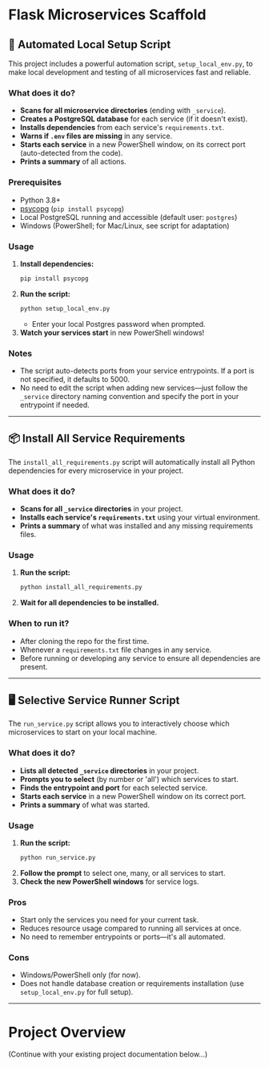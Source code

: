 # Flask Microservices Scaffold

## 🚀 Automated Local Setup Script

This project includes a powerful automation script, `setup_local_env.py`, to make local development and testing of all microservices fast and reliable.

### What does it do?
- **Scans for all microservice directories** (ending with `_service`).
- **Creates a PostgreSQL database** for each service (if it doesn't exist).
- **Installs dependencies** from each service's `requirements.txt`.
- **Warns if `.env` files are missing** in any service.
- **Starts each service** in a new PowerShell window, on its correct port (auto-detected from the code).
- **Prints a summary** of all actions.

### Prerequisites
- Python 3.8+
- [psycopg](https://pypi.org/project/psycopg/) (`pip install psycopg`)
- Local PostgreSQL running and accessible (default user: `postgres`)
- Windows (PowerShell; for Mac/Linux, see script for adaptation)

### Usage
1. **Install dependencies:**
   ```sh
   pip install psycopg
   ```
2. **Run the script:**
   ```sh
   python setup_local_env.py
   ```
   - Enter your local Postgres password when prompted.
3. **Watch your services start** in new PowerShell windows!

### Notes
- The script auto-detects ports from your service entrypoints. If a port is not specified, it defaults to 5000.
- No need to edit the script when adding new services—just follow the `_service` directory naming convention and specify the port in your entrypoint if needed.

---

## 📦 Install All Service Requirements

The `install_all_requirements.py` script will automatically install all Python dependencies for every microservice in your project.

### What does it do?
- **Scans for all `_service` directories** in your project.
- **Installs each service's `requirements.txt`** using your virtual environment.
- **Prints a summary** of what was installed and any missing requirements files.

### Usage
1. **Run the script:**
   ```sh
   python install_all_requirements.py
   ```
2. **Wait for all dependencies to be installed.**

### When to run it?
- After cloning the repo for the first time.
- Whenever a `requirements.txt` file changes in any service.
- Before running or developing any service to ensure all dependencies are present.

---

## 🖥️ Selective Service Runner Script

The `run_service.py` script allows you to interactively choose which microservices to start on your local machine.

### What does it do?
- **Lists all detected `_service` directories** in your project.
- **Prompts you to select** (by number or 'all') which services to start.
- **Finds the entrypoint and port** for each selected service.
- **Starts each service** in a new PowerShell window on its correct port.
- **Prints a summary** of what was started.

### Usage
1. **Run the script:**
   ```sh
   python run_service.py
   ```
2. **Follow the prompt** to select one, many, or all services to start.
3. **Check the new PowerShell windows** for service logs.

### Pros
- Start only the services you need for your current task.
- Reduces resource usage compared to running all services at once.
- No need to remember entrypoints or ports—it's all automated.

### Cons
- Windows/PowerShell only (for now).
- Does not handle database creation or requirements installation (use `setup_local_env.py` for full setup).

---

# Project Overview

(Continue with your existing project documentation below...) 